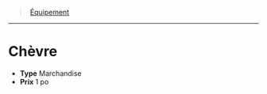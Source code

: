﻿---
!Equipment
Type: Marchandise
Price: 1 po
Id: equipment_hd.md#chèvre
ParentLink: equipment_hd.md#Équipement
Name: Chèvre
ParentName: Équipement
NameLevel: 1
---
> [Équipement](hd_equipment.md)

---

# Chèvre

- **Type** Marchandise
- **Prix** 1 po

